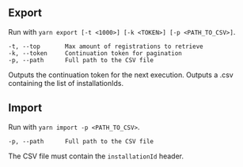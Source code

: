 ## Export

Run with `yarn export [-t <1000>] [-k <TOKEN>] [-p <PATH_TO_CSV>]`.

```
-t, --top       Max amount of registrations to retrieve
-k, --token     Continuation token for pagination
-p, --path      Full path to the CSV file
```

Outputs the continuation token for the next execution.
Outputs a .csv containing the list of installationIds.

## Import

Run with `yarn import -p <PATH_TO_CSV>`.

```
-p, --path      Full path to the CSV file
```

The CSV file must contain the `installationId` header.
